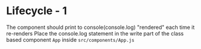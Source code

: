 # Lifecycle - 1

The component should print to console(console.log) "rendered" each time it re-renders
 Place the console.log statement in the write part of the class based component <code>App</code>
 inside <code>src/components/App.js</code>
